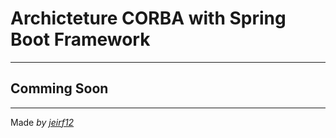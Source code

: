 # Archicteture CORBA with Spring Boot Framework

---

## Comming Soon

---
Made _by [jeirf12](https://github.com/jeirf12)_
